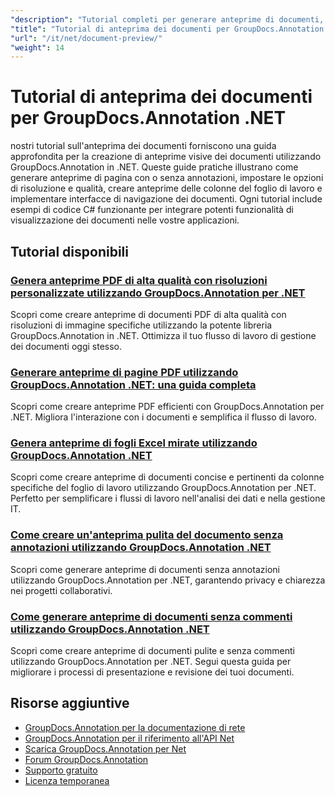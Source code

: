 ```yaml
---
"description": "Tutorial completi per generare anteprime di documenti, miniature e rappresentazioni visive con GroupDocs.Annotation per .NET."
"title": "Tutorial di anteprima dei documenti per GroupDocs.Annotation .NET"
"url": "/it/net/document-preview/"
"weight": 14
---
```


# Tutorial di anteprima dei documenti per GroupDocs.Annotation .NET

nostri tutorial sull'anteprima dei documenti forniscono una guida approfondita per la creazione di anteprime visive dei documenti utilizzando GroupDocs.Annotation in .NET. Queste guide pratiche illustrano come generare anteprime di pagina con o senza annotazioni, impostare le opzioni di risoluzione e qualità, creare anteprime delle colonne del foglio di lavoro e implementare interfacce di navigazione dei documenti. Ogni tutorial include esempi di codice C# funzionante per integrare potenti funzionalità di visualizzazione dei documenti nelle vostre applicazioni.

## Tutorial disponibili

### [Genera anteprime PDF di alta qualità con risoluzioni personalizzate utilizzando GroupDocs.Annotation per .NET](./generate-pdf-previews-custom-resolutions-groupdocs/)
Scopri come creare anteprime di documenti PDF di alta qualità con risoluzioni di immagine specifiche utilizzando la potente libreria GroupDocs.Annotation in .NET. Ottimizza il tuo flusso di lavoro di gestione dei documenti oggi stesso.

### [Generare anteprime di pagine PDF utilizzando GroupDocs.Annotation .NET: una guida completa](./generate-pdf-page-previews-groupdocs-annotation-net/)
Scopri come creare anteprime PDF efficienti con GroupDocs.Annotation per .NET. Migliora l'interazione con i documenti e semplifica il flusso di lavoro.

### [Genera anteprime di fogli Excel mirate utilizzando GroupDocs.Annotation .NET](./groupdocs-annotation-net-create-previews-worksheet-columns/)
Scopri come creare anteprime di documenti concise e pertinenti da colonne specifiche del foglio di lavoro utilizzando GroupDocs.Annotation per .NET. Perfetto per semplificare i flussi di lavoro nell'analisi dei dati e nella gestione IT.

### [Come creare un'anteprima pulita del documento senza annotazioni utilizzando GroupDocs.Annotation .NET](./create-document-preview-without-annotations-groupdocs-dotnet/)
Scopri come generare anteprime di documenti senza annotazioni utilizzando GroupDocs.Annotation per .NET, garantendo privacy e chiarezza nei progetti collaborativi.

### [Come generare anteprime di documenti senza commenti utilizzando GroupDocs.Annotation .NET](./groupdocs-annotation-net-document-preview-no-comments/)
Scopri come creare anteprime di documenti pulite e senza commenti utilizzando GroupDocs.Annotation per .NET. Segui questa guida per migliorare i processi di presentazione e revisione dei tuoi documenti.

## Risorse aggiuntive

- [GroupDocs.Annotation per la documentazione di rete](https://docs.groupdocs.com/annotation/net/)
- [GroupDocs.Annotation per il riferimento all'API Net](https://reference.groupdocs.com/annotation/net/)
- [Scarica GroupDocs.Annotation per Net](https://releases.groupdocs.com/annotation/net/)
- [Forum GroupDocs.Annotation](https://forum.groupdocs.com/c/annotation)
- [Supporto gratuito](https://forum.groupdocs.com/)
- [Licenza temporanea](https://purchase.groupdocs.com/temporary-license/)